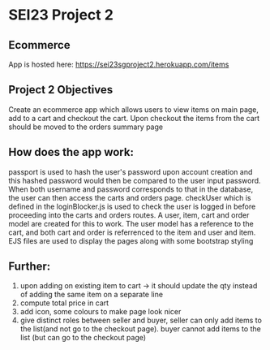 # SEI23 Project 2

## Ecommerce

App is hosted here: https://sei23sgproject2.herokuapp.com/items

## Project 2 Objectives
Create an ecommerce app which allows users to view items on main page, add to a cart and checkout the cart. Upon checkout the items from the cart should be moved to the orders summary page


## How does the app work:
passport is used to hash the user's password upon account creation and this hashed password would then be compared to the user input password.
When both username and password corresponds to that in the database, the user can then access the carts and orders page.
checkUser which is defined in the loginBlocker.js is used to check the user is logged in before proceeding into the carts and orders routes.
A user, item, cart and order model are created for this to work.
The user model has a reference to the cart, and both cart and order is referrenced to the item and user and item.
EJS files are used to display the pages along with some bootstrap styling

## Further:
1) upon adding on existing item to cart -> it should update the qty instead of adding the same item on a separate line
2) compute total price in cart
3) add icon, some colours to make page look nicer
4) give distinct roles between seller and buyer, seller can only add items to the list(and not go to the checkout page).
buyer cannot add items to the list (but can go to the checkout page)
